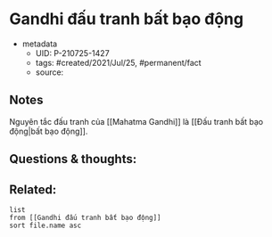 # Gandhi đấu tranh bất bạo động

- metadata
	- UID: P-210725-1427
	- tags: #created/2021/Jul/25, #permanent/fact 
	- source: 

## Notes
Nguyên tắc đấu tranh của [[Mahatma Gandhi]] là [[Đấu tranh bất bạo động|bất bạo động]]. 

## Questions & thoughts:

## Related:
```dataview
list
from [[Gandhi đấu tranh bất bạo động]]
sort file.name asc
```
